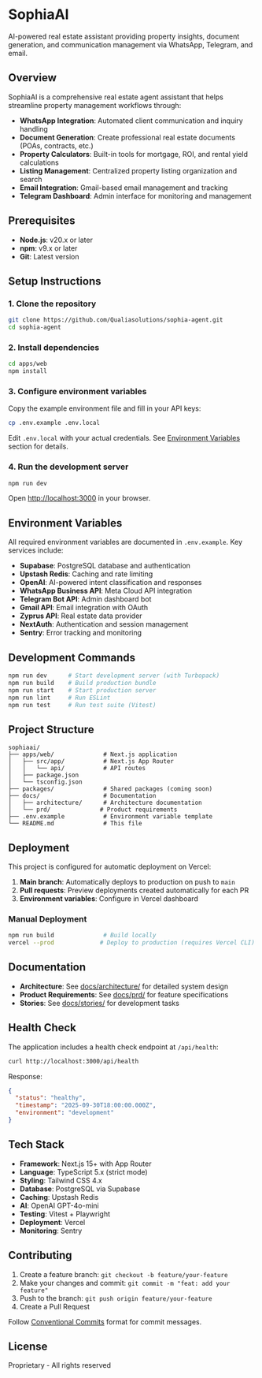 # SophiaAI

AI-powered real estate assistant providing property insights, document generation, and communication management via WhatsApp, Telegram, and email.

## Overview

SophiaAI is a comprehensive real estate agent assistant that helps streamline property management workflows through:

- **WhatsApp Integration**: Automated client communication and inquiry handling
- **Document Generation**: Create professional real estate documents (POAs, contracts, etc.)
- **Property Calculators**: Built-in tools for mortgage, ROI, and rental yield calculations
- **Listing Management**: Centralized property listing organization and search
- **Email Integration**: Gmail-based email management and tracking
- **Telegram Dashboard**: Admin interface for monitoring and management

## Prerequisites

- **Node.js**: v20.x or later
- **npm**: v9.x or later
- **Git**: Latest version

## Setup Instructions

### 1. Clone the repository

```bash
git clone https://github.com/Qualiasolutions/sophia-agent.git
cd sophia-agent
```

### 2. Install dependencies

```bash
cd apps/web
npm install
```

### 3. Configure environment variables

Copy the example environment file and fill in your API keys:

```bash
cp .env.example .env.local
```

Edit `.env.local` with your actual credentials. See [Environment Variables](#environment-variables) section for details.

### 4. Run the development server

```bash
npm run dev
```

Open [http://localhost:3000](http://localhost:3000) in your browser.

## Environment Variables

All required environment variables are documented in `.env.example`. Key services include:

- **Supabase**: PostgreSQL database and authentication
- **Upstash Redis**: Caching and rate limiting
- **OpenAI**: AI-powered intent classification and responses
- **WhatsApp Business API**: Meta Cloud API integration
- **Telegram Bot API**: Admin dashboard bot
- **Gmail API**: Email integration with OAuth
- **Zyprus API**: Real estate data provider
- **NextAuth**: Authentication and session management
- **Sentry**: Error tracking and monitoring

## Development Commands

```bash
npm run dev      # Start development server (with Turbopack)
npm run build    # Build production bundle
npm run start    # Start production server
npm run lint     # Run ESLint
npm run test     # Run test suite (Vitest)
```

## Project Structure

```
sophiaai/
├── apps/web/              # Next.js application
│   ├── src/app/           # Next.js App Router
│   │   └── api/           # API routes
│   ├── package.json
│   └── tsconfig.json
├── packages/              # Shared packages (coming soon)
├── docs/                  # Documentation
│   ├── architecture/      # Architecture documentation
│   └── prd/              # Product requirements
├── .env.example           # Environment variable template
└── README.md              # This file
```

## Deployment

This project is configured for automatic deployment on Vercel:

1. **Main branch**: Automatically deploys to production on push to `main`
2. **Pull requests**: Preview deployments created automatically for each PR
3. **Environment variables**: Configure in Vercel dashboard

### Manual Deployment

```bash
npm run build              # Build locally
vercel --prod             # Deploy to production (requires Vercel CLI)
```

## Documentation

- **Architecture**: See [docs/architecture/](docs/architecture/) for detailed system design
- **Product Requirements**: See [docs/prd/](docs/prd/) for feature specifications
- **Stories**: See [docs/stories/](docs/stories/) for development tasks

## Health Check

The application includes a health check endpoint at `/api/health`:

```bash
curl http://localhost:3000/api/health
```

Response:
```json
{
  "status": "healthy",
  "timestamp": "2025-09-30T18:00:00.000Z",
  "environment": "development"
}
```

## Tech Stack

- **Framework**: Next.js 15+ with App Router
- **Language**: TypeScript 5.x (strict mode)
- **Styling**: Tailwind CSS 4.x
- **Database**: PostgreSQL via Supabase
- **Caching**: Upstash Redis
- **AI**: OpenAI GPT-4o-mini
- **Testing**: Vitest + Playwright
- **Deployment**: Vercel
- **Monitoring**: Sentry

## Contributing

1. Create a feature branch: `git checkout -b feature/your-feature`
2. Make your changes and commit: `git commit -m "feat: add your feature"`
3. Push to the branch: `git push origin feature/your-feature`
4. Create a Pull Request

Follow [Conventional Commits](https://www.conventionalcommits.org/) format for commit messages.

## License

Proprietary - All rights reserved
